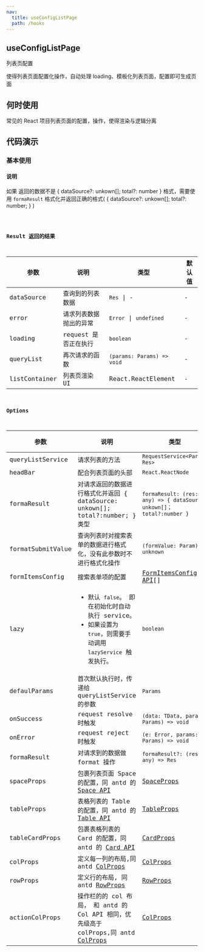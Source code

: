 ```yaml
---
nav:
  title: useConfigListPage
  path: /hooks
---
```


## useConfigListPage

列表页配置

使得列表页面配置化操作，自动处理 loading、模板化列表页面，配置即可生成页面

## 何时使用

常见的 React 项目列表页面的配置，操作，使得渲染与逻辑分离

## 代码演示

### 基本使用

#### 说明

如果 返回的数据不是 { dataSource?: unkown[]; total?: number } 格式，需要使用 `formaResult` 格式化并返回正确的格式( { dataSource?: unkown[]; total?: number; } )

<code src="../demos/UseConfigListPageDemo1.tsx"  title="使用demo">

### Result 返回的结果

| 参数          | 说明                   | 类型                       | 默认值 |
| ------------- | ---------------------- | -------------------------- | ------ |
| dataSource    | 查询到的列表数据       | `Res` \| -                 | -      |
| error         | 请求列表数据抛出的异常 | `Error` \| `undefined`     | -      |
| loading       | request 是否正在执行   | `boolean`                  | -      |
| queryList     | 再次请求的函数         | `(params: Params) => void` | -      |
| listContainer | 列表页渲染 UI          | React.ReactElement         | -      |

### Options

| 参数 | 说明 | 类型 | 默认值 |
| --- | --- | --- | --- |
| queryListService | 请求列表的方法 | `RequestService<Param, Res>` | - |
| headBar | 配合列表页面的头部 | `React.ReactNode` | - |
| formaResult | 对请求返回的数据进行格式化并返回 { dataSource: unkown[]; total?:number; } 类型 | `formaResult: (res: any) => { dataSource: unkown[]； total?:number }` | - |
| formatSubmitValue | 查询列表时对搜索表单的数据进行格式化，没有此参数时不进行格式化操作 | `(formValue: Param) => unknown` | - |
| formItemsConfig | 搜索表单项的配置 | [FormItemsConfig API](/components/form-items-builder#formitemconfig-api)[] | [] |
| lazy | <ul><li> 默认 `false`。 即在初始化时自动执行 service。</li><li>如果设置为 `true`，则需要手动调用 `lazyService` 触发执行。 </li></ul> | `boolean` | `false` |
| defaulParams | 首次默认执行时，传递给 queryListService 的参数 | `Params` | - |
| onSuccess | request resolve 时触发 | `(data: TData, params: Params) => void` | - |
| onError | request reject 时触发 | `(e: Error, params: Params) => void` | - |
| formaResult | 对请求到的数据做 format 操作 | `formaResult?: (res: any) => Res` | - |
| spaceProps | 包裹列表页面 Space 的配置，同 antd 的 [Space API](https://ant-design.gitee.io/components/space-cn/#API) | [SpaceProps](https://ant-design.gitee.io/components/space-cn/#API) | - |
| tableProps | 表格列表的 Table 的配置，同 antd 的 [Table API](https://ant-design.gitee.io/components/table-cn/#API) | [TableProps](https://ant-design.gitee.io/components/table-cn/#API) | - |
| tableCardProps | 包裹表格列表的 Card 的配置，同 antd 的 [Card API](https://ant-design.gitee.io/components/card-cn/#API) | [CardProps](https://ant-design.gitee.io/components/card-cn/#API) | - |
| colProps | 定义每一列的布局,同 antd [ColProps](https://ant-design.gitee.io/components/grid-cn/#Col) | [ColProps](https://ant-design.gitee.io/components/grid-cn/#Col) | - |
| rowProps | 定义行的布局, 同 antd [RowProps](https://ant-design.gitee.io/components/grid-cn/#Row) | [RowProps](https://ant-design.gitee.io/components/grid-cn/#Row) | - |
| actionColProps | 操作栏的的 col 布局， 和 antd 的 Col API 相同，优先级高于 colProps,同 antd [ColProps](https://ant-design.gitee.io/components/grid-cn/#Col) | [ColProps](https://ant-design.gitee.io/components/grid-cn/#Col) | - |

